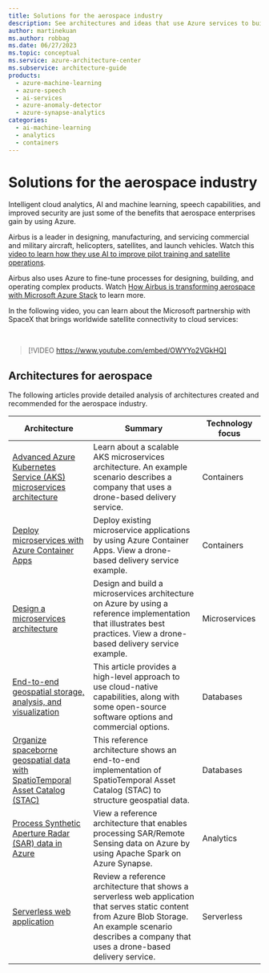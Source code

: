 ```yaml
---
title: Solutions for the aerospace industry
description: See architectures and ideas that use Azure services to build efficient, scalable, and reliable solutions in the aerospace industry.
author: martinekuan
ms.author: robbag
ms.date: 06/27/2023
ms.topic: conceptual
ms.service: azure-architecture-center
ms.subservice: architecture-guide
products:
  - azure-machine-learning
  - azure-speech
  - ai-services
  - azure-anomaly-detector
  - azure-synapse-analytics
categories:
  - ai-machine-learning
  - analytics
  - containers
---
```


# Solutions for the aerospace industry

Intelligent cloud analytics, AI and machine learning, speech capabilities, and improved security are just some of the benefits that aerospace enterprises gain by using Azure.

Airbus is a leader in designing, manufacturing, and servicing commercial and military aircraft, helicopters, satellites, and launch vehicles. Watch this [video to learn how they use AI to improve pilot training and satellite operations](https://www.youtube.com/watch?v=QRprKorsDFQ).

Airbus also uses Azure to fine-tune processes for designing, building, and operating complex products. Watch [How Airbus is transforming aerospace with Microsoft Azure Stack](https://www.youtube.com/watch?v=S5kuKEfKkkg) to learn more.

In the following video, you can learn about the Microsoft partnership with SpaceX that brings worldwide satellite connectivity to cloud services:

<br>

> [!VIDEO https://www.youtube.com/embed/OWYYo2VGkHQ]

## Architectures for aerospace

The following articles provide detailed analysis of architectures created and recommended for the aerospace industry.


|Architecture  |Summary  |Technology focus  |
|---------|---------|---------|
|[Advanced Azure Kubernetes Service (AKS) microservices architecture](../reference-architectures/containers/aks-microservices/aks-microservices-advanced.yml)|Learn about a scalable AKS microservices architecture. An example scenario describes a company that uses a drone-based delivery service. | Containers|
|[Deploy microservices with Azure Container Apps](../example-scenario/serverless/microservices-with-container-apps.yml) |Deploy existing microservice applications by using Azure Container Apps. View a drone-based delivery service example. |Containers|
|[Design a microservices architecture](../microservices/design/index.yml) |Design and build a microservices architecture on Azure by using a reference implementation that illustrates best practices. View a drone-based delivery service example. |Microservices|
|[End-to-end geospatial storage, analysis, and visualization](/azure/orbital/geospatial-reference-architecture?toc=/azure/architecture/toc.json&bc=/azure/architecture/_bread/toc.json) |This article provides a high-level approach to use cloud-native capabilities, along with some open-source software options and commercial options. |Databases|
|[Organize spaceborne geospatial data with SpatioTemporal Asset Catalog (STAC)](/azure/orbital/organize-stac-data?toc=/azure/architecture/toc.json&bc=/azure/architecture/_bread/toc.json) |This reference architecture shows an end-to-end implementation of SpatioTemporal Asset Catalog (STAC) to structure geospatial data. |Databases|
|[Process Synthetic Aperture Radar (SAR) data in Azure](/azure/orbital/sar-reference-architecture?toc=/azure/architecture/toc.json&bc=/azure/architecture/_bread/toc.json) |View a reference architecture that enables processing SAR/Remote Sensing data on Azure by using Apache Spark on Azure Synapse. |Analytics|
|[Serverless web application](../web-apps/serverless/architectures/web-app.yml) |Review a reference architecture that shows a serverless web application that serves static content from Azure Blob Storage.  An example scenario describes a company that uses a drone-based delivery service.|Serverless|
